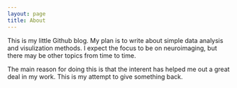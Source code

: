 ```yaml
---
layout: page
title: About
---
```


This is my little Github blog. My plan is to write about simple data analysis and visulization methods. I expect the focus to be on neuroimaging, but there may be other topics from time to time. 

The main reason for doing this is that the interent has helped me out a great deal in my work. This is my attempt to give something back.
